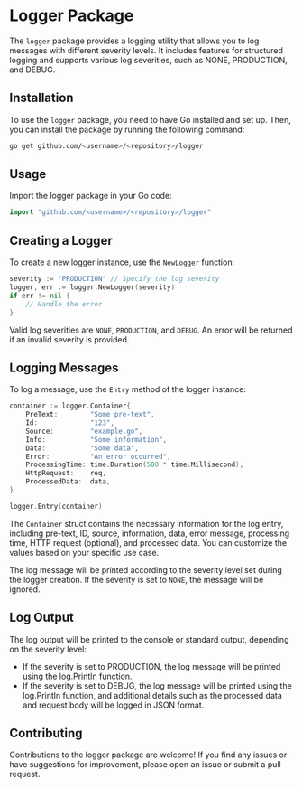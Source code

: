 # Logger Package
The `logger` package provides a logging utility that allows you to log messages with different severity levels. It includes features for structured logging and supports various log severities, such as NONE, PRODUCTION, and DEBUG.

## Installation
To use the `logger` package, you need to have Go installed and set up. Then, you can install the package by running the following command:

```bash
go get github.com/<username>/<repository>/logger
```

## Usage
Import the logger package in your Go code:

```go
import "github.com/<username>/<repository>/logger"
```

## Creating a Logger
To create a new logger instance, use the `NewLogger` function:

```go
severity := "PRODUCTION" // Specify the log severity
logger, err := logger.NewLogger(severity)
if err != nil {
    // Handle the error
}
```

Valid log severities are `NONE`, `PRODUCTION`, and `DEBUG`. An error will be returned if an invalid severity is provided.

## Logging Messages
To log a message, use the `Entry` method of the logger instance:

```go
container := logger.Container{
    PreText:        "Some pre-text",
    Id:             "123",
    Source:         "example.go",
    Info:           "Some information",
    Data:           "Some data",
    Error:          "An error occurred",
    ProcessingTime: time.Duration(500 * time.Millisecond),
    HttpRequest:    req,
    ProcessedData:  data,
}

logger.Entry(container)
```

The `Container` struct contains the necessary information for the log entry, including pre-text, ID, source, information, data, error message, processing time, HTTP request (optional), and processed data. You can customize the values based on your specific use case.

The log message will be printed according to the severity level set during the logger creation. If the severity is set to `NONE`, the message will be ignored.

## Log Output
The log output will be printed to the console or standard output, depending on the severity level:

* If the severity is set to PRODUCTION, the log message will be printed using the log.Println function.
* If the severity is set to DEBUG, the log message will be printed using the log.Println function, and additional details such as the processed data and request body will be logged in JSON format.

## Contributing
Contributions to the logger package are welcome! If you find any issues or have suggestions for improvement, please open an issue or submit a pull request.